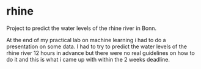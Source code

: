 # rhine
Project to predict the water levels of the rhine river in Bonn.

At the end of my practical lab on machine learning i had to do a presentation on some data. I had to try to predict the water levels of the rhine river 12 hours in advance but there were no real guidelines on how to do it and this is what i came up with within the 2 weeks deadline.
